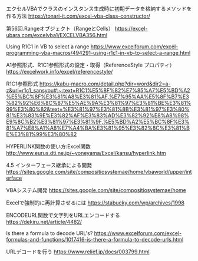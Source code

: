 エクセルVBAでクラスのインスタンス生成時に初期データを格納するメソッドを作る方法
https://tonari-it.com/excel-vba-class-constructor/

第56回.Rangeオブジェクト（RangeとCells）
https://excel-ubara.com/excelvba1/EXCELVBA356.html

Using R1C1 in VB to select a range
https://www.excelforum.com/excel-programming-vba-macros/494291-using-r1c1-in-vb-to-select-a-range.html

A1参照形式、R1C1参照形式の設定・取得（ReferenceStyle プロパティ）
https://excelwork.info/excel/referencestyle/

R1C1参照形式
https://kabu-macro.com/detail.php?dir=word&dir2=a-z&uri=r1c1_sansyou#:~:text=R1C1%E5%8F%82%E7%85%A7%E5%BD%A2%E5%BC%8F%E3%81%A8%E3%81%AF,%E7%95%AA%E5%8F%B7%E3%82%92%E6%8C%87%E5%AE%9A%E3%81%97%E3%81%BE%E3%81%99%E3%80%82&text=%E3%81%97%E3%81%8B%E3%81%97%E3%80%81%E3%83%9E%E3%82%AF%E3%83%AD%E3%82%92%E8%A8%98%E9%8C%B2%E3%81%97%E3%81%9F,%E5%BD%A2%E5%BC%8F%E3%81%A7%E8%A1%A8%E7%A4%BA%E3%81%95%E3%82%8C%E3%81%BE%E3%81%99%E3%80%82

HYPERLINK関数の使い方:Excel関数
http://www.eurus.dti.ne.jp/~yoneyama/Excel/kansu/hyperlink.htm

4.5 インターフェース継承による開発
https://sites.google.com/site/compositiosystemae/home/vbaworld/upper/interface

VBAシステム開発
https://sites.google.com/site/compositiosystemae/home

Excelで強制的に再計算させるには
https://stabucky.com/wp/archives/1998

ENCODEURL関数で文字列をURLエンコードする
https://dekiru.net/article/4482/

Is there a formula to decode URL's?
https://www.excelforum.com/excel-formulas-and-functions/1017416-is-there-a-formula-to-decode-urls.html

URLデコードを行う
https://www.relief.jp/docs/003799.html
